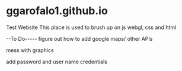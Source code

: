 # ggarofalo1.github.io
Test Website
This place is used to brush up on js webgl, css and html

--To Do-----
figure out how to add google maps/ other APIs 

mess with graphics

add password and user name credentials

